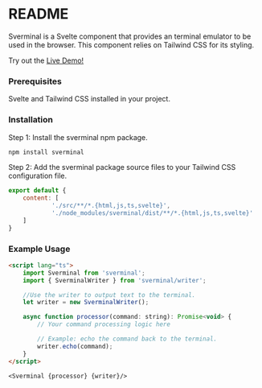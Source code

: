 # README
Sverminal is a Svelte component that provides an terminal emulator to be used in the browser. This component relies on Tailwind CSS for its styling.

Try out the [Live Demo!](https://sverminal.io)

### Prerequisites
Svelte and Tailwind CSS installed in your project.

### Installation
Step 1: Install the sverminal npm package.
```bash
npm install sverminal
```

Step 2: Add the sverminal package source files to your Tailwind CSS configuration file.

```javascript
export default {
	content: [
            './src/**/*.{html,js,ts,svelte}', 
            './node_modules/sverminal/dist/**/*.{html,js,ts,svelte}'
    ]
}
```

### Example Usage

```html
<script lang="ts">
    import Sverminal from 'sverminal';
    import { SverminalWriter } from 'sverminal/writer';

    //Use the writer to output text to the terminal.
    let writer = new SverminalWriter();

    async function processor(command: string): Promise<void> {
        // Your command processing logic here

        // Example: echo the command back to the terminal.
        writer.echo(command);
    }
</script>
```

```svelte
<Sverminal {processor} {writer}/>
```
